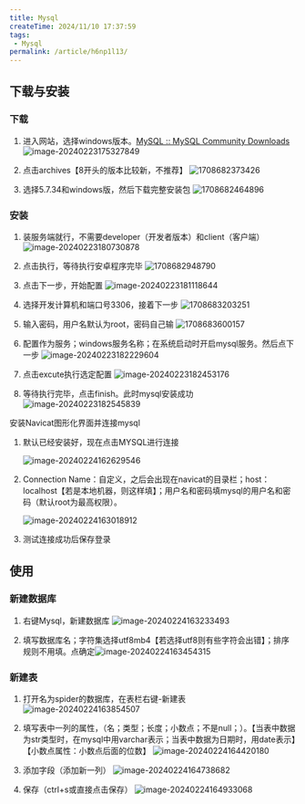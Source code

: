 ```yaml
---
title: Mysql
createTime: 2024/11/10 17:37:59
tags:
 - Mysql
permalink: /article/h6np1l13/
---
```

## 下载与安装

### 下载

1. 进入网站，选择windows版本。[MySQL :: MySQL Community Downloads](https://dev.mysql.com/downloads/)![image-20240223175327849](./Mysql.assets/image-20240223175327849.png)

2. 点击archives【8开头的版本比较新，不推荐】
   ![1708682373426](./Mysql.assets/1708682373426.jpg)

3. 选择5.7.34和windows版，然后下载完整安装包
   ![1708682464896](./Mysql.assets/1708682464896.jpg)

### 安装

1. 装服务端就行，不需要developer（开发者版本）和client（客户端）![image-20240223180730878](./Mysql.assets/image-20240223180730878.png)

2. 点击执行，等待执行安卓程序完毕
   ![1708682948790](./Mysql.assets/1708682948790.jpg)

3. 点击下一步，开始配置
   ![image-20240223181118644](./Mysql.assets/image-20240223181118644.png)

3. 选择开发计算机和端口号3306，接着下一步
   ![1708683203251](./Mysql.assets/1708683203251.jpg)

4. 输入密码，用户名默认为root，密码自己输
   ![1708683600157](./Mysql.assets/1708683600157.jpg)

5. 配置作为服务；windows服务名称；在系统启动时开启mysql服务。然后点下一步
   ![image-20240223182229604](./Mysql.assets/image-20240223182229604.png)

6. 点击excute执行选定配置
   ![image-20240223182453176](./Mysql.assets/image-20240223182453176.png)

7. 等待执行完毕，点击finish。此时mysql安装成功
   ![image-20240223182545839](./Mysql.assets/image-20240223182545839.png)

安装Navicat图形化界面并连接mysql

1. 默认已经安装好，现在点击MYSQL进行连接

   ![image-20240224162629546](./Mysql.assets/image-20240224162629546.png)

2. Connection Name：自定义，之后会出现在navicat的目录栏；host：localhost【若是本地机器，则这样填】；用户名和密码填mysql的用户名和密码（默认root为最高权限）。

   ![image-20240224163018912](./Mysql.assets/image-20240224163018912.png)

3. 测试连接成功后保存登录

## 使用

### 新建数据库

1. 右键Mysql，新建数据库
   ![image-20240224163233493](./Mysql.assets/image-20240224163233493.png)

2. 填写数据库名；字符集选择utf8mb4【若选择utf8则有些字符会出错】；排序规则不用填。点确定![image-20240224163454315](./Mysql.assets/image-20240224163454315.png)

### 新建表

1. 打开名为spider的数据库，在表栏右键-新建表
   ![image-20240224163854507](./Mysql.assets/image-20240224163854507.png)

2. 填写表中一列的属性，（名；类型；长度；小数点；不是null；）。【当表中数据为str类型时，在mysql中用varchar表示；当表中数据为日期时，用date表示】【小数点属性：小数点后面的位数】
   ![image-20240224164420180](./Mysql.assets/image-20240224164420180.png)

3. 添加字段（添加新一列）
   ![image-20240224164738682](./Mysql.assets/image-20240224164738682.png)

4. 保存（ctrl+s或直接点击保存）
   ![image-20240224164933068](./Mysql.assets/image-20240224164933068.png)